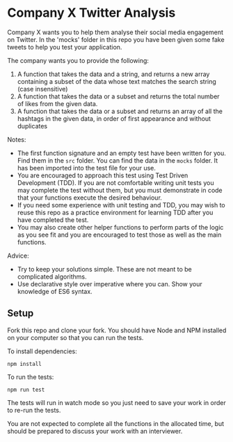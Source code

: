 # Company X Twitter Analysis

Company X wants you to help them analyse their social media engagement on Twitter. In the 'mocks' folder in this repo you have been given some fake tweets to help you test your application.

The company wants you to provide the following:
1. A function that takes the data and a string, and returns a new array containing a subset of the data whose text matches the search string (case insensitive)
2. A function that takes the data or a subset and returns the total number of likes from the given data.
3. A function that takes the data or a subset and returns an array of all the hashtags in the given data, in order of first appearance and without duplicates

Notes:
- The first function signature and an empty test have been written for you. Find them in the `src` folder. You can find the data in the `mocks` folder. It has been imported into the test file for your use.
- You are encouraged to approach this test using Test Driven Development (TDD). If you are not comfortable writing unit tests you may complete the test without them, but you must demonstrate in code that your functions execute the desired behaviour.
- If you need some experience with unit testing and TDD, you may wish to reuse this repo as a practice environment for learning TDD after you have completed the test. 
- You may also create other helper functions to perform parts of the logic as you see fit and you are encouraged to test those as well as the main functions.

Advice:
- Try to keep your solutions simple. These are not meant to be complicated algorithms.
- Use declarative style over imperative where you can. Show your knowledge of ES6 syntax.

## Setup

Fork this repo and clone your fork. You should have Node and NPM installed on your computer so that you can run the tests.

To install dependencies:
```
npm install
```

To run the tests:
```
npm run test
```

The tests will run in watch mode so you just need to save your work in order to re-run the tests.

You are not expected to complete all the functions in the allocated time, but should be prepared to discuss your work with an interviewer.